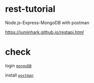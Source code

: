 # rest-tutorial
Node.js-Express-MongoDB with postman


https://juminhark.github.io/restapi.html

# check
login [`mongoDB`](https://account.mongodb.com/account/login?signedOut=true)

install [`postman`](https://www.postman.com/)
